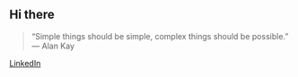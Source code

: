 ## Hi there

> “Simple things should be simple, complex things should be possible.” — Alan Kay

[LinkedIn](https://www.linkedin.com/in/ledesma-ivan/)

